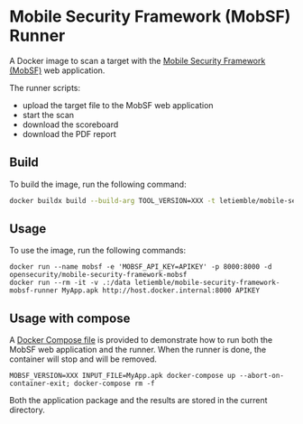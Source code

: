 # Mobile Security Framework (MobSF) Runner

A Docker image to scan a target with the [Mobile Security Framework (MobSF)](https://github.com/MobSF/Mobile-Security-Framework-MobSF) web application.

The runner scripts:
- upload the target file to the MobSF web application
- start the scan
- download the scoreboard
- download the PDF report

## Build

To build the image, run the following command:

```bash
docker buildx build --build-arg TOOL_VERSION=XXX -t letiemble/mobile-security-framework-mobsf-runner:XXX -t letiemble/mobile-security-framework-mobsf-runner:latest .
```

## Usage

To use the image, run the following commands:

```shell
docker run --name mobsf -e 'MOBSF_API_KEY=APIKEY' -p 8000:8000 -d opensecurity/mobile-security-framework-mobsf
docker run --rm -it -v .:/data letiemble/mobile-security-framework-mobsf-runner MyApp.apk http://host.docker.internal:8000 APIKEY
```

## Usage with compose

A [Docker Compose file](./docker-compose.yml) is provided to demonstrate how to run both the MobSF web application and the runner.
When the runner is done, the container will stop and will be removed.

```shell
MOBSF_VERSION=XXX INPUT_FILE=MyApp.apk docker-compose up --abort-on-container-exit; docker-compose rm -f
```

Both the application package and the results are stored in the current directory.
